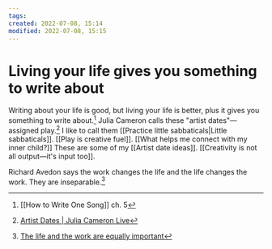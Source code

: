 ```yaml
---
tags: 
created: 2022-07-08, 15:14
modified: 2022-07-08, 15:15
---
```


# Living your life gives you something to write about
Writing about your life is good, but living your life is better, plus it gives you something to write about.[^1] Julia Cameron calls these "artist dates"—assigned play.[^2] I like to call them [[Practice little sabbaticals|Little sabbaticals]]. [[Play is creative fuel]]. [[What helps me connect with my inner child?]] These are some of my [[Artist date ideas]]. [[Creativity is not all output—it's input too]].

Richard Avedon says the work changes the life and the life changes the work. They are inseparable.[^3]

[^1]: [[How to Write One Song]] ch. 5
[^2]: [Artist Dates | Julia Cameron Live](https://juliacameronlive.com/basic-tools/artists-dates/?utm_source=pocket_mylist)
[^3]: [The life and the work are equally important](https://news.lettersofnote.com/p/the-life-and-the-work-are-equally)